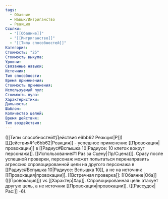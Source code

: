 ```yaml
---
tags:
  - Обаяние
  - Навык/Интриганство
  - Реакция
Ссылки:
  - "[[Обаяние]]"
  - "[[Интриганство]]"
  - "[[Типы способностей]]"
Категория: 
Стоимость: "25"
Стоимость выкупа:
Уровни:
Связанные навыки:
Источник:
Тип способности:
Время применения:
Стоимость применения:
Используемый пул:
Стоимость пула:
Характеристики:
Дальность:
Шаблон:
Количество целей:
Время действия:
Тип воздействия:
---
```

([[Типы способностей#Действия e6bb62 Реакция|Р]]) [[Действия#^e6bb62|Реакция]] - успешное применение [[Провокация|провокации]] в [[Радиус#Вспышка 10|Радиусе: 10 клеток вокруг персонажа]]. 
[[Использование#1 Раз за Сцену|(1р/Сцена)]]. Сразу после успешной проверки, персонаж может попытаться перенаправить агрессию спровоцированной цели на другого персонажа в [[Радиус#Вспышка 10|Радиусе: Вспышка 10]], а не на источник [[Провокация|провокации]]. [[Встречная проверка]]: [[Обаяние|Оба]] ([[Провокация]]) vs [[Характер|Хар]]. Спровоцированная цель атакует другую цель, а не источник [[Провокация|провокации]]. ([[Рассудок|Рас:]] -6).